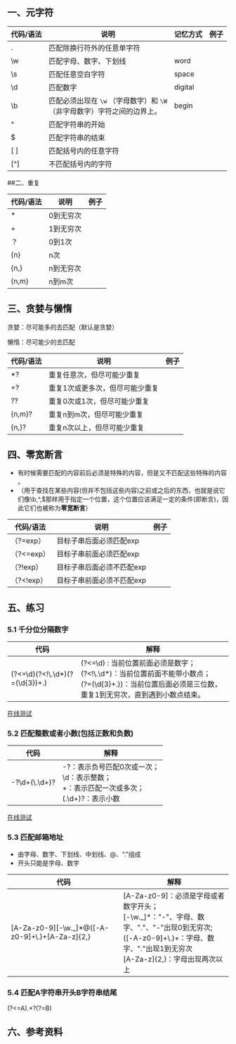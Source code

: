 ## 一、元字符

| 代码/语法 | 说明                                                         | 记忆方式 | 例子 |
| --------- | ------------------------------------------------------------ | -------- | ---- |
| .         | 匹配除换行符外的任意单字符                                   |          |      |
| \w        | 匹配字母、数字、下划线                                       | word     |      |
| \s        | 匹配任意空白字符                                             | space    |      |
| \d        | 匹配数字                                                     | digital  |      |
| \b        | 匹配必须出现在 `\w` （字母数字）和 `\W` <br />（非字母数字）字符之间的边界上。 | begin    |      |
| ^         | 匹配字符串的开始                                             |          |      |
| $         | 匹配字符串的结束                                             |          |      |
| [ ]       | 匹配括号内的任意字符                                         |          |      |
| [^]       | 不匹配括号内的字符                                           |          |      |

##二、重复

|代码/语法|说明|例子|
|-----|-----------------------------------------|-----|
|*|0到无穷次||
|+|1到无穷次||
|？|0到1次||
|{n}|n次||
|{n,}|n到无穷次||
|{n,m}|n到m次||

## 三、贪婪与懒惰

贪婪：尽可能多的去匹配（默认是贪婪）

懒惰：尽可能少的去匹配

| 代码/语法 | 说明                            | 例子 |
| --------- | ------------------------------- | ---- |
| *?        | 重复任意次，但尽可能少重复      |      |
| +?        | 重复1次或更多次，但尽可能少重复 |      |
| ??        | 重复0次或1次，但尽可能少重复    |      |
| {n,m}?    | 重复n到m次，但尽可能少重复      |      |
| {n,}?     | 重复n次以上，但尽可能少重复     |      |

## 四、零宽断言

- 有时候需要匹配的内容前后必须是特殊的内容，但是又不匹配这些特殊的内容 。
- （用于查找在某些内容(但并不包括这些内容)之前或之后的东西，也就是说它们像\b,^,$那样用于指定一个位置，这个位置应该满足一定的条件(即断言)，因此它们也被称为**零宽断言**）

| 代码/语法  | 说明                                                         | 例子 |
| ---------- | ------------------------------------------------------------ | ---------- |
| （?=exp）  | 目标子串后面必须匹配exp |  |
| （?<=exp） | 目标子串前面必须匹配exp |  |
| （?!exp）   | 目标子串后面必须不匹配exp |  |
| （?<!exp） | 目标子串前面必须不匹配exp |  |

## 五、练习

### 5.1 千分位分隔数字

| 代码                             | 解释                                                         |
| -------------------------------- | ------------------------------------------------------------ |
| (?<=\d)(?<!\\.\d*)(?=(\d{3})+\.) | (?<=\d) : 当前位置前面必须是数字；<br />(?<!\\.\d*)：当前位置前面不能带小数点；<br />(?=(\d{3}+\.))：当前位置后面必须是三位数，重复1到无穷次，直到遇到小数点结束。 |

[在线测试](https://regex101.com/r/NrA7nH/1)

### 5.2 匹配整数或者小数(包括正数和负数)

| 代码           | 解释                                                         |
| -------------- | ------------------------------------------------------------ |
| -?\d+(\\.\d+)? | -?：表示负号匹配0次或一次；<br />\d：表示整数；<br />+：表示匹配一次或多次；<br />(\.\d+)?：表示小数 |

[在线测试](https://regex101.com/r/rJtvUV/1)

 ### 5.3 匹配邮箱地址

- 由字母、数字、下划线、中划线、@、“.”组成
- 开头只能是字母、数字

| 代码                                               | 解释                                                         |
| -------------------------------------------------- | ------------------------------------------------------------ |
| \[A-Za-z0-9][-\w._]*@([\-A-z0-9]+\\.)+[A-Za-z]{2,} | [A-Za-z0-9]：必须是字母或者数字开头；<br />[-\w._]*："-"、字母、数字、"."、"-"出现0到无穷次;<br />([\-A-z0-9]+\\.)+：字母、数字、"."出现1到无穷次<br />[A-Za-z]{2,}：字母出现两次以上 |

### 5.4 匹配A字符串开头B字符串结尾

(?<=A).*?(?=B)

## 六、参考资料







